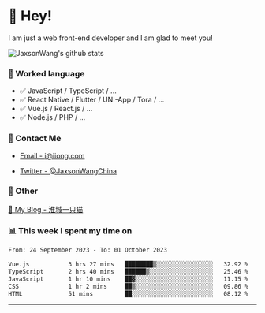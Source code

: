 # 👋 Hey!

I am just a web front-end developer and I am glad to meet you!

![JaxsonWang's github stats](https://github-readme-stats.vercel.app/api?username=JaxsonWang&&show_icons=true&&title_color=1abc9c&&icon_color=1abc9c)


### 📝 Worked language

- ✅ JavaScript / TypeScript / ...
- ✅ React Native / Flutter / UNI-App / Tora / ...
- ✅ Vue.js / React.js / ...
- ✅ Node.js / PHP / ...

### 📮 Contact Me

- [Email - i@iiong.com](mailto:i@iiong.com)

- [Twitter - @JaxsonWangChina](https://twitter.com/JaxsonWangChina)

### 🤪 Other

[📌 My Blog - 淮城一只猫](https://iiong.com)

### 📊 This week I spent my time on

<!--START_SECTION:waka-->

```txt
From: 24 September 2023 - To: 01 October 2023

Vue.js           3 hrs 27 mins   ████████▒░░░░░░░░░░░░░░░░   32.92 %
TypeScript       2 hrs 40 mins   ██████▒░░░░░░░░░░░░░░░░░░   25.46 %
JavaScript       1 hr 10 mins    ██▓░░░░░░░░░░░░░░░░░░░░░░   11.15 %
CSS              1 hr 2 mins     ██▒░░░░░░░░░░░░░░░░░░░░░░   09.86 %
HTML             51 mins         ██░░░░░░░░░░░░░░░░░░░░░░░   08.12 %
```

<!--END_SECTION:waka-->

---
